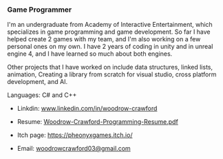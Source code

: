 ### Game Programmer


I'm an undergraduate from Academy of Interactive Entertainment, which specializes in game programming and game development. So far I have helped create 2 games with my team, and I'm also working on a few personal ones on my own.
I have 2 years of coding in unity and in unreal engine 4, and I have learned so much about both engines.

Other projects that I have worked on include data structures, linked lists, animation, Creating a library from scratch for visual studio, cross platform development, and AI.

Languages: C# and C++


* Linkdin: www.linkedin.com/in/woodrow-crawford
* Resume: [Woodrow-Crawford-Programming-Resume.pdf](https://github.com/WoodrowCrawford/WoodrowCrawford/files/9213585/Woodrow-Crawford-Programming-Resume.pdf)


* Itch page: https://pheonyxgames.itch.io/
* Email: woodrowcrawford03@gmail.com




<!--


**WoodrowCrawford/WoodrowCrawford** is a ✨ _special_ ✨ repository because its `README.md` (this file) appears on your GitHub profile.

Here are some ideas to get you started:

- 🔭 I’m currently working on ...
- 🌱 I’m currently learning ...
- 👯 I’m looking to collaborate on ...
- 🤔 I’m looking for help with ...
- 💬 Ask me about ...
- 📫 How to reach me: ...
- 😄 Pronouns: ...
- ⚡ Fun fact: ...
-->
